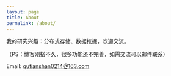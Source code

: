 ```yaml
---
layout: page
title: About
permalink: /about/
---
```


我的研究兴趣：分布式存储、数据挖掘，欢迎交流。

（PS：博客刚搭不久，很多功能还不完善，如需交流可以邮件联系）

Email: qutianshan0214@163.com